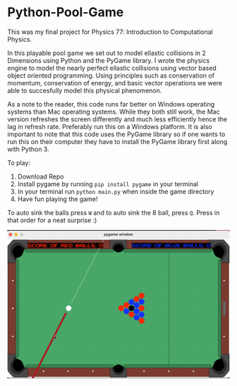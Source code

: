 # Python-Pool-Game
This was my final project for Physics 77: Introduction to Computational Physics. 

In this playable pool game we set out to model ellastic collisions in 2 Dimensions using Python and the PyGame library. I wrote the physics engine to model the nearly perfect ellastic collisions using vector based object oriented programming. Using principles such as conservation of momentum, conservation of energy, and basic vector operations we were able to succesfully model this physical phenomenon. 

As a note to the reader, this code runs far better on Windows operating systems than Mac operating systems. While they both still work, the Mac version refreshes the screen differently and much less efficiently hence the lag in refresh rate. Preferably run this on a Windows platform. It is also important to note that this code uses the PyGame library so if one wants to run this on their computer they have to install the PyGame library first along with Python 3. 

To play:

1. Download Repo 
2. Install pygame by running `pip install pygame` in your terminal
3. In your terminal run `python main.py` when inside the game directory
4. Have fun playing the game!

To auto sink the balls press `W` and to auto sink the 8 ball, press `Q`. Press in that order for a neat surprise :)



![image info](pool_game.gif)
